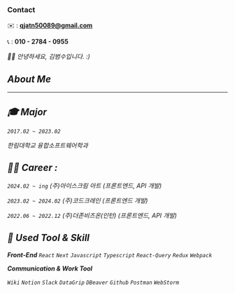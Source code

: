### Contact

✉️ : **qjatn50089@gmail.com**

📞 : **010 - 2784 - 0955**

<p>
  <em>
   👋🏻 안녕하세요, 김범수입니다. :)


## About Me

---

## **🎓 Major**

`2017.02 ~ 2023.02` 

한림대학교 융합소프트웨어학과 

## **👩‍💻 Career  :**

`2024.02 ~ ing` 
(주)아이스크림 아트 (프론트엔드, API 개발)

`2023.02 ~ 2024.02` 
(주)코드크레인 (프론트엔드 개발)

`2022.06 ~ 2022.12` 
(주)더존비즈온(인턴)  (프론트엔드, API 개발)


## 📝 **Used Tool & Skill**

**Front-End**
`React` `Next` `Javascript` `Typescript` `React-Query` `Redux` `Webpack`

**Communication & Work Tool**

`Wiki`  `Notion`  `Slack` `DataGrip` `DBeaver` `Github` `Postman` `WebStorm`

